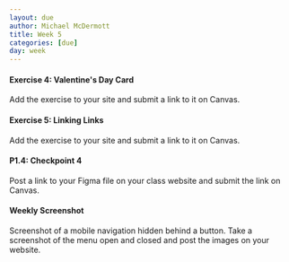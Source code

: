 ```yaml
---
layout: due
author: Michael McDermott
title: Week 5
categories: [due]
day: week
---
```

#### Exercise 4: Valentine's Day Card
Add the exercise to your site and submit a link to it on Canvas.

#### Exercise 5: Linking Links
Add the exercise to your site and submit a link to it on Canvas.

#### P1.4: Checkpoint 4
Post a link to your Figma file on your class website and submit the link on Canvas.

#### Weekly Screenshot
Screenshot of a mobile navigation hidden behind a button. Take a screenshot of the menu open and closed and post the images on your website.

